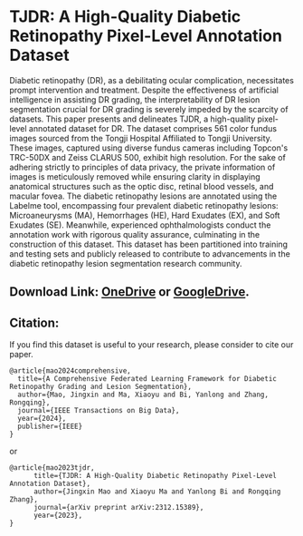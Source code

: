 # TJDR: A High-Quality Diabetic Retinopathy Pixel-Level Annotation Dataset
Diabetic retinopathy (DR), as a debilitating ocular complication, necessitates prompt intervention and treatment. Despite the effectiveness of artificial intelligence in assisting DR grading, the interpretability of DR lesion segmentation crucial for DR grading is severely impeded by the scarcity of datasets. This paper presents and delineates TJDR, a high-quality pixel-level annotated dataset for DR. 
The dataset comprises 561 color fundus images sourced from the Tongji Hospital Affiliated to Tongji University.
These images, captured using diverse fundus cameras including Topcon's TRC-50DX and Zeiss CLARUS 500, exhibit high resolution. For the sake of adhering strictly to principles of data privacy, the private information of images is meticulously removed while ensuring clarity in displaying anatomical structures such as the optic disc, retinal blood vessels, and macular fovea.
The diabetic retinopathy lesions are annotated using the Labelme tool, encompassing four prevalent diabetic retinopathy lesions: Microaneurysms (MA), Hemorrhages (HE), Hard Exudates (EX), and Soft Exudates (SE).
Meanwhile, experienced ophthalmologists conduct the annotation work with rigorous quality assurance, culminating in the construction of this dataset. This dataset has been partitioned into training and testing sets and publicly released to contribute to advancements in the diabetic retinopathy lesion segmentation research community.
## Download Link: [OneDrive](https://tongjieducn-my.sharepoint.com/:f:/g/personal/mjx_tongji_edu_cn/EkpOgfHgyS5Mo-cKcUheogoBc3mVIs2qB4vW0fF8EaFYVg?e=TAZOyN) or [GoogleDrive](https://drive.google.com/drive/folders/1RBAtPPAvX1KXiJrNsrJz7jSMCL3AgAJT?usp=sharing).

## Citation:
If you find this dataset is useful to your research, please consider to cite our paper.
```text
@article{mao2024comprehensive,
  title={A Comprehensive Federated Learning Framework for Diabetic Retinopathy Grading and Lesion Segmentation},
  author={Mao, Jingxin and Ma, Xiaoyu and Bi, Yanlong and Zhang, Rongqing},
  journal={IEEE Transactions on Big Data},
  year={2024},
  publisher={IEEE}
}
```
or
```
@article{mao2023tjdr,
      title={TJDR: A High-Quality Diabetic Retinopathy Pixel-Level Annotation Dataset}, 
      author={Jingxin Mao and Xiaoyu Ma and Yanlong Bi and Rongqing Zhang},
      journal={arXiv preprint arXiv:2312.15389},
      year={2023},
}
```
